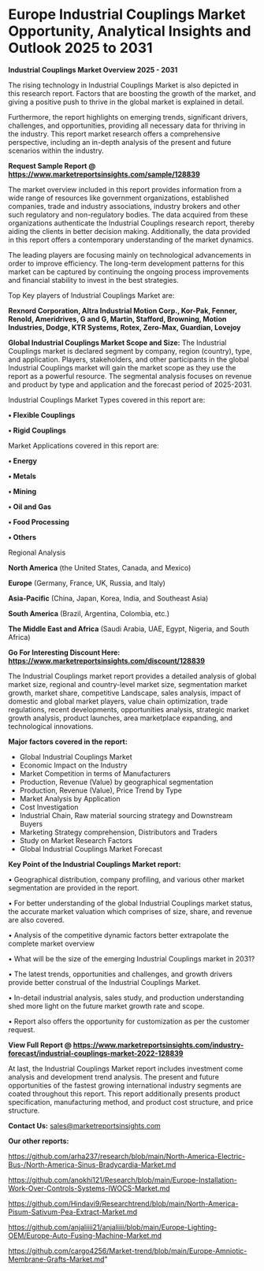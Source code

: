 # Europe Industrial Couplings Market Opportunity, Analytical Insights and Outlook 2025 to 2031

<Strong> Industrial Couplings Market Overview 2025 - 2031</strong>

The rising technology in Industrial Couplings Market is also depicted in this research report. Factors that are boosting the growth of the market, and giving a positive push to thrive in the global market is explained in detail.

Furthermore, the report highlights on emerging trends, significant drivers, challenges, and opportunities, providing all necessary data for thriving in the industry. This report market research offers a comprehensive perspective, including an in-depth analysis of the present and future scenarios within the industry.

<strong>Request Sample Report @ <a href=https://www.marketreportsinsights.com/sample/128839>https://www.marketreportsinsights.com/sample/128839</a></strong>

The market overview included in this report provides information from a wide range of resources like government organizations, established companies, trade and industry associations, industry brokers and other such regulatory and non-regulatory bodies. The data acquired from these organizations authenticate the Industrial Couplings research report, thereby aiding the clients in better decision making. Additionally, the data provided in this report offers a contemporary understanding of the market dynamics.

The leading players are focusing mainly on technological advancements in order to improve efficiency. The long-term development patterns for this market can be captured by continuing the ongoing process improvements and financial stability to invest in the best strategies.

Top Key players of Industrial Couplings Market are:

<strong>Rexnord Corporation, Altra Industrial Motion Corp., Kor-Pak, Fenner, Renold, Ameridrives, G and G, Martin, Stafford, Browning, Motion Industries, Dodge, KTR Systems, Rotex, Zero-Max, Guardian, Lovejoy</strong>

<strong><b>Global Industrial Couplings Market Scope and Size:</b></strong>
The Industrial Couplings market is declared segment by company, region (country), type, and application. Players, stakeholders, and other participants in the global Industrial Couplings market will gain the market scope as they use the report as a powerful resource. The segmental analysis focuses on revenue and product by type and application and the forecast period of 2025-2031.

Industrial Couplings Market Types covered in this report are:

<strong>• Flexible Couplings

• Rigid Couplings</strong>

Market Applications covered in this report are:

<strong>• Energy

• Metals

• Mining

• Oil and Gas

• Food Processing

• Others</strong> 

Regional Analysis

<strong>North America</strong> (the United States, Canada, and Mexico)

<strong>Europe</strong> (Germany, France, UK, Russia, and Italy)

<strong>Asia-Pacific</strong> (China, Japan, Korea, India, and Southeast Asia)

<strong>South America</strong> (Brazil, Argentina, Colombia, etc.)

<strong>The Middle East and Africa</strong> (Saudi Arabia, UAE, Egypt, Nigeria, and South Africa)

<strong>Go For Interesting Discount Here: <a href=https://www.marketreportsinsights.com/discount/128839>https://www.marketreportsinsights.com/discount/128839</a></strong>

The Industrial Couplings market report provides a detailed analysis of global market size, regional and country-level market size, segmentation market growth, market share, competitive Landscape, sales analysis, impact of domestic and global market players, value chain optimization, trade regulations, recent developments, opportunities analysis, strategic market growth analysis, product launches, area marketplace expanding, and technological innovations.

<strong><b>Major factors covered in the report:</b></strong>
<ul>
  <li>Global Industrial Couplings Market </li>
  <li>Economic Impact on the Industry</li>
  <li>Market Competition in terms of Manufacturers</li>
  <li>Production, Revenue (Value) by geographical segmentation</li>
  <li>Production, Revenue (Value), Price Trend by Type</li>
  <li>Market Analysis by Application</li>
  <li>Cost Investigation</li>
  <li>Industrial Chain, Raw material sourcing strategy and Downstream Buyers</li>
  <li>Marketing Strategy comprehension, Distributors and Traders</li>
  <li>Study on Market Research Factors</li>
  <li>Global Industrial Couplings Market Forecast</li>
</ul>

<strong><b>Key Point of the Industrial Couplings Market report:</b></strong>

• Geographical distribution, company profiling, and various other market segmentation are provided in the report.

• For better understanding of the global Industrial Couplings market status, the accurate market valuation which comprises of size, share, and revenue are also covered.

• Analysis of the competitive dynamic factors better extrapolate the complete market overview

• What will be the size of the emerging Industrial Couplings market in 2031?

• The latest trends, opportunities and challenges, and growth drivers provide better construal of the Industrial Couplings Market.

• In-detail industrial analysis, sales study, and production understanding shed more light on the future market growth rate and scope.

• Report also offers the opportunity for customization as per the customer request.

<strong><b>View Full Report @ <a href=https://www.marketreportsinsights.com/industry-forecast/industrial-couplings-market-2022-128839>https://www.marketreportsinsights.com/industry-forecast/industrial-couplings-market-2022-128839</a></b></strong>


At last, the Industrial Couplings Market report includes investment come analysis and development trend analysis. The present and future opportunities of the fastest growing international industry segments are coated throughout this report. This report additionally presents product specification, manufacturing method, and product cost structure, and price structure.

<strong>Contact Us:</strong>
sales@marketreportsinsights.com

<strong>Our other reports:</strong>

<a href=https://github.com/arha237/research/blob/main/North-America-Electric-Bus-/North-America-Sinus-Bradycardia-Market.md>https://github.com/arha237/research/blob/main/North-America-Electric-Bus-/North-America-Sinus-Bradycardia-Market.md</a>

<a href=https://github.com/anokhi121/Research/blob/main/Europe-Installation-Work-Over-Controls-Systems-IWOCS-Market.md>https://github.com/anokhi121/Research/blob/main/Europe-Installation-Work-Over-Controls-Systems-IWOCS-Market.md</a>

<a href=https://github.com/Hindavi9/Researchtrend/blob/main/North-America-Pisum-Sativum-Pea-Extract-Market.md>https://github.com/Hindavi9/Researchtrend/blob/main/North-America-Pisum-Sativum-Pea-Extract-Market.md</a>

<a href=https://github.com/anjaliiii21/anjaliiii/blob/main/Europe-Lighting-OEM/Europe-Auto-Fusing-Machine-Market.md>https://github.com/anjaliiii21/anjaliiii/blob/main/Europe-Lighting-OEM/Europe-Auto-Fusing-Machine-Market.md</a>

<a href=https://github.com/cargo4256/Market-trend/blob/main/Europe-Amniotic-Membrane-Grafts-Market.md>https://github.com/cargo4256/Market-trend/blob/main/Europe-Amniotic-Membrane-Grafts-Market.md</a>"
